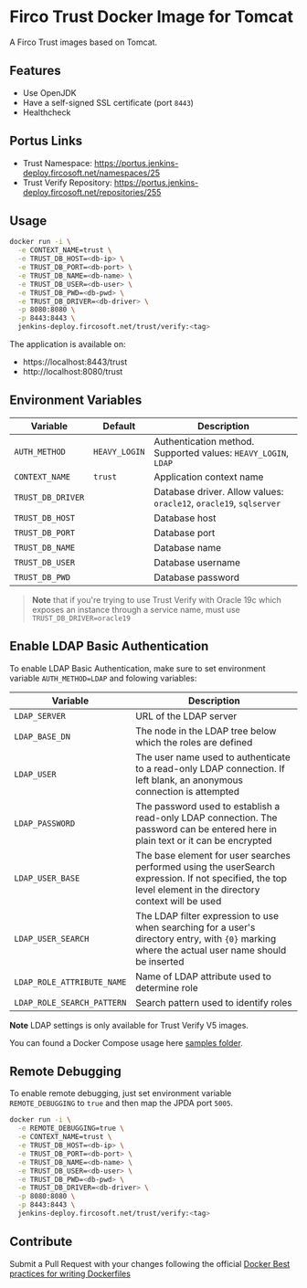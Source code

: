 # Firco Trust Docker Image for Tomcat

A Firco Trust images based on Tomcat.

## Features

- Use OpenJDK
- Have a self-signed SSL certificate (port `8443`)
- Healthcheck

## Portus Links

  - Trust Namespace: https://portus.jenkins-deploy.fircosoft.net/namespaces/25
  - Trust Verify Repository: https://portus.jenkins-deploy.fircosoft.net/repositories/255

## Usage

```sh
docker run -i \
  -e CONTEXT_NAME=trust \
  -e TRUST_DB_HOST=<db-ip> \
  -e TRUST_DB_PORT=<db-port> \
  -e TRUST_DB_NAME=<db-name> \
  -e TRUST_DB_USER=<db-user> \
  -e TRUST_DB_PWD=<db-pwd> \
  -e TRUST_DB_DRIVER=<db-driver> \
  -p 8080:8080 \
  -p 8443:8443 \
  jenkins-deploy.fircosoft.net/trust/verify:<tag>
```

The application is available on:

- https://localhost:8443/trust
- http://localhost:8080/trust

## Environment Variables

| Variable          | Default       | Description                                                         |
|-------------------|---------------|---------------------------------------------------------------------|
| `AUTH_METHOD`     | `HEAVY_LOGIN` | Authentication method. Supported values: `HEAVY_LOGIN`, `LDAP`      |
| `CONTEXT_NAME`    | `trust`       | Application context name                                            |
| `TRUST_DB_DRIVER` |               | Database driver. Allow values: `oracle12`, `oracle19`, `sqlserver`  |
| `TRUST_DB_HOST`   |               | Database host                                                       |
| `TRUST_DB_PORT`   |               | Database port                                                       |
| `TRUST_DB_NAME`   |               | Database name                                                       |
| `TRUST_DB_USER`   |               | Database username                                                   |
| `TRUST_DB_PWD`    |               | Database password                                                   |

> **Note** that if you're trying to use Trust Verify with Oracle 19c which
  exposes an instance through a service name, must use `TRUST_DB_DRIVER=oracle19`

## Enable LDAP Basic Authentication

To enable LDAP Basic Authentication, make sure to set environment variable
`AUTH_METHOD=LDAP` and folowing variables:

| Variable                    | Description
|-----------------------------|--------------------------------------------------------------------------------------------------------------------------------------------------------------
| `LDAP_SERVER`               | URL of the LDAP server
| `LDAP_BASE_DN`              | The node in the LDAP tree below which the roles are defined
| `LDAP_USER`                 | The user name used to authenticate to a read-only LDAP connection. If left blank, an anonymous connection is attempted
| `LDAP_PASSWORD`             | The password used to establish a read-only LDAP connection. The password can be entered here in plain text or it can be encrypted
| `LDAP_USER_BASE`            | The base element for user searches performed using the userSearch expression. If not specified, the top level element in the directory context will be used
| `LDAP_USER_SEARCH`          | The LDAP filter expression to use when searching for a user's directory entry, with `{0}` marking where the actual user name should be inserted
| `LDAP_ROLE_ATTRIBUTE_NAME`  | Name of LDAP attribute used to determine role
| `LDAP_ROLE_SEARCH_PATTERN`  | Search pattern used to identify roles

**Note** LDAP settings is only available for Trust Verify V5 images.

You can found a Docker Compose usage here [samples folder](samples).

## Remote Debugging

To enable remote debugging, just set environment variable `REMOTE_DEBUGGING` to
`true` and then map the JPDA port `5005`.

```sh
docker run -i \
  -e REMOTE_DEBUGGING=true \
  -e CONTEXT_NAME=trust \
  -e TRUST_DB_HOST=<db-ip> \
  -e TRUST_DB_PORT=<db-port> \
  -e TRUST_DB_NAME=<db-name> \
  -e TRUST_DB_USER=<db-user> \
  -e TRUST_DB_PWD=<db-pwd> \
  -e TRUST_DB_DRIVER=<db-driver> \
  -p 8080:8080 \
  -p 8443:8443 \
  jenkins-deploy.fircosoft.net/trust/verify:<tag>
```

## Contribute

Submit a Pull Request with your changes following the official
[Docker Best practices for writing Dockerfiles](https://docs.docker.com/develop/develop-images/dockerfile_best-practices/)
